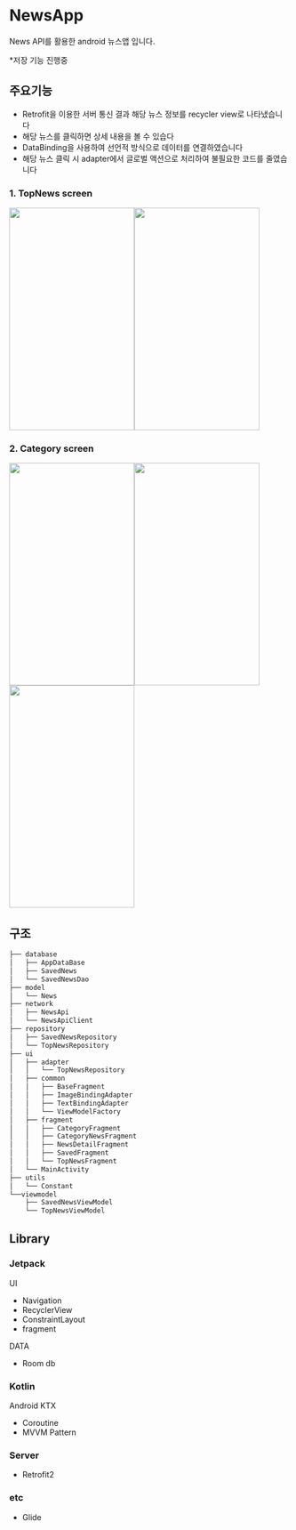 # NewsApp
News API를 활용한 android 뉴스앱 입니다. 

*저장 기능 진행중

## 주요기능
* Retrofit을 이용한 서버 통신 결과 해당 뉴스 정보를 recycler view로 나타냈습니다
* 해당 뉴스를 클릭하면 상세 내용을 볼 수 있습다
* DataBinding을 사용하여 선언적 방식으로 데이터를 연결하였습니다
* 해당 뉴스 클릭 시 adapter에서 글로벌 액션으로 처리하여 불필요한 코드를 줄였습니다

### 1. TopNews screen
<img src="https://user-images.githubusercontent.com/110798031/190167327-3e294e45-5c3d-487c-a017-d12ee2cc59dc.png" width="225" height="400"><img src="https://user-images.githubusercontent.com/110798031/190167340-92dd2197-92d7-4250-bee7-e3dabf4b8d65.png" width="225" height="400">

### 2. Category screen
<img src="https://user-images.githubusercontent.com/110798031/190168990-4ac3123b-75df-453a-b3be-5cea54223284.png" width="225" height="400"><img src="https://user-images.githubusercontent.com/110798031/190169006-fe9eb3e5-a4f6-4d62-8dd3-5162cb29b444.png" width="225" height="400"><img src="https://user-images.githubusercontent.com/110798031/190169041-127fbf36-a387-430a-91a2-bcad74c1b245.png" width="225" height="400">


## 구조
```bash
├── database
│   ├── AppDataBase
│   ├── SavedNews
│   └── SavedNewsDao
├── model
│   └── News
├── network
│   ├── NewsApi
│   └── NewsApiClient
├── repository
│   ├── SavedNewsRepository
│   └── TopNewsRepository
├── ui
│   ├── adapter
│   │   └── TopNewsRepository
│   ├── common
│   │   ├── BaseFragment
│   │   ├── ImageBindingAdapter
│   │   ├── TextBindingAdapter
│   │   └── ViewModelFactory
│   ├── fragment
│   │   ├── CategoryFragment
│   │   ├── CategoryNewsFragment
│   │   ├── NewsDetailFragment
│   │   ├── SavedFragment
│   │   └── TopNewsFragment
│   └── MainActivity
├── utils
│   └── Constant
└──viewmodel
    ├── SavedNewsViewModel
    └── TopNewsViewModel

``` 

## Library
### Jetpack
UI
* Navigation
* RecyclerView
* ConstraintLayout
* fragment

DATA
* Room db

### Kotlin
Android KTX
* Coroutine
* MVVM Pattern

### Server
* Retrofit2

### etc
* Glide
